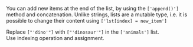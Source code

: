 You can add new items at the end of the list, by using the `['append()']` method and concatenation. Unlike strings, lists are a mutable type, i.e. it is possible to change their content using `['lst[index] = new_item']`   
  
Replace `["'dino'"]` with `["'dinosaur'"]` in the `['animals']` list.  
Use indexing operation and assignment.